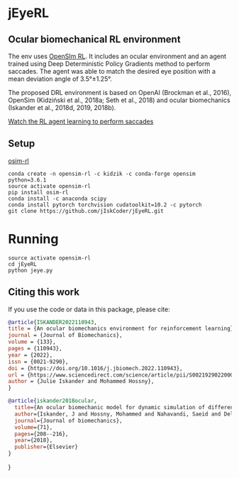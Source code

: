 # jEyeRL
## Ocular biomechanical RL environment

The env uses [OpenSIm RL](https://osim-rl.kidzinski.com/). It includes an ocular environment and an agent trained using Deep Deterministic Policy Gradients method to perform saccades. The agent was able to match the desired eye position with a mean deviation angle of 3.5°±1.25°. 

The proposed DRL environment is based on OpenAI (Brockman et al., 2016), OpenSim (Kidziński et al., 2018a; Seth et al., 2018) and
ocular biomechanics (Iskander et al., 2018d, 2019, 2018b). 

[Watch the RL agent learning to perform saccades](https://ars.els-cdn.com/content/image/1-s2.0-S0021929022000021-mmc1.mp4)


## Setup 

[osim-rl](https://github.com/stanfordnmbl/osim-rl#getting-started)

```
conda create -n opensim-rl -c kidzik -c conda-forge opensim python=3.6.1
source activate opensim-rl
pip install osim-rl
conda install -c anaconda scipy
conda install pytorch torchvision cudatoolkit=10.2 -c pytorch
git clone https://github.com/jIskCoder/jEyeRL.git

```
# Running

```
source activate opensim-rl
cd jEyeRL
python jeye.py
```


## Citing this work

If you use the code or data in this package, please cite:

```bibtex
@article{ISKANDER2022110943,
title = {An ocular biomechanics environment for reinforcement learning},
journal = {Journal of Biomechanics},
volume = {133},
pages = {110943},
year = {2022},
issn = {0021-9290},
doi = {https://doi.org/10.1016/j.jbiomech.2022.110943},
url = {https://www.sciencedirect.com/science/article/pii/S0021929022000021},
author = {Julie Iskander and Mohammed Hossny},
}
```
```bibtex
@article{iskander2018ocular,
  title={An ocular biomechanic model for dynamic simulation of different eye movements},
  author={Iskander, J and Hossny, Mohammed and Nahavandi, Saeid and Del Porto, L},
  journal={Journal of biomechanics},
  volume={71},
  pages={208--216},
  year={2018},
  publisher={Elsevier}
}
```
}
